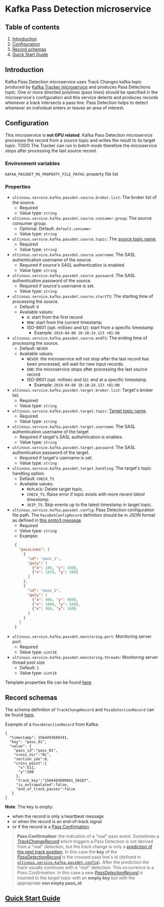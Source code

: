 # Kafka Pass Detection microservice

## Table of contents
1. [Introduction](#introduction)
1. [Configuration](#configuration)
1. [Record schemas](#passDetectionRecord)
1. [Quick Start Guide](#quickStartGuide)

## Introduction
Kafka Pass Detection microservice uses Track Changes kafka topic produced by [Kafka Tracker microservice](tracker.md) 
and produces Pass Detections topic. One or more directed polylines (pass lines) should be specified in the microservice's
configuration and this service detects and produces records whenever a track intersects a pass line. Pass Detection helps 
to detect whenever an individual enters or leaves an area of interest.

## Configuration
This microservice is **not GPU related**. Kafka Pass Detection microservice processes the record from a source topic and writes the result to its target 
topic. TODO The Tracker can run in *batch mode* therefore the microservice stops after processing the last source record.

### Environment variables
`KAFKA_PASSDET_MS_PROPERTY_FILE_PATHS`: property file list

### Properties
- `ultinous.service.kafka.passdet.source.broker.list`: The broker list of the source.
  - Required 
  - Value type: `string`
- `ultinous.service.kafka.passdet.source.consumer.group`: The source consumer group.
  - Optional. Default: `default.consumer`
  - Value type: `string`
- `ultinous.service.kafka.passdet.source.topic`: The [source topic name](../../developers_guide/developers_guide.md#topicNamingConvention).
  - Required 
  - Value type: `string`
- `ultinous.service.kafka.passdet.source.username`: The SASL authentication username of the source.
  - Required if source's SASL authentication is enabled. 
  - Value type: `string`
- `ultinous.service.kafka.passdet.source.password`: The SASL authentication password of the source.
  - Required if source's username is set.
  - Value type: `string`
- `ultinous.service.kafka.passdet.source.startTS`: The starting time of processing the source.
  - Default: `0`
  - Available values:
    - `0`: start from the first record 
    - `NOW`: start from the current timestamp
    - ISO-8601 (opt. millisec and tz): start from a specific timestamp
      - Example: `2019-04-08 10:10:24.123 +01:00`
- `ultinous.service.kafka.passdet.source.endTS`: The ending time of processing the source.
  - Default: `NEVER`
  - Available values:
    - `NEVER`: the microservice will not stop after the last record has been processed, will wait for new input records.
    - `END`: the microservice stops after processing the last source record
    - ISO-8601 (opt. millisec and tz): end at a specific timestamp
      - Example: `2019-04-08 10:10:24.123 +01:00`
- `ultinous.service.kafka.passdet.target.broker.list`: Target's broker list.
  - Required
  - Value type: `string`
- `ultinous.service.kafka.passdet.target.topic`: [Target topic name](../../developers_guide/developers_guide.md#topicNamingConvention).
  - Required
  - Value type: `string`
- `ultinous.service.kafka.passdet.target.username`: The SASL authentication username of the target
  - Required if target's SASL authentication is enables.
  - Value type: `string`
- `ultinous.service.kafka.passdet.target.password`: The SASL authentication password of the target.
  - Required if target's username is set.
  - Value type: `string`
- `ultinous.service.kafka.passdet.target.handling`: The target's topic handling option.
  - Default: `CHECK_TS`
  - Available values:
    - `REPLACE`: Delete target topic.
    - `CHECK_TS`: Raise error if topic exists with more recent *latest timestamp*.
    - `SKIP_TS`: Skip events up to the latest timestamp in target topic.
- `ultinous.service.kafka.passdet.config`: Pass Detection configuration file path. The `PassDetConfigRecord` definition 
should be in JSON format as defined in [this proto3 message](../../../proto_files/ultinous/proto/common/kafka_config.proto).
  - Required 
  - Value type: `string`
  - Example:
   ```json
    {
      "passLines": [
        {
          "id": "pass_1",
          "poly": [
            {"x": 100, "y": 500},
            {"x": 1870, "y": 500}
          ]
        },
        {
          "id": "pass_2",
          "poly": [
            {"x": 960, "y": 980},
            {"x": 1000, "y": 560},
            {"x": 960, "y": 100}
          ]
        }
      ]
    }
   ```
- `ultinous.service.kafka.passdet.monitoring.port`: Monitoring server port
  - Required 
  - Value type: `uint16`
- `ultinous.service.kafka.passdet.monitoring.threads`: Monitoring server thread pool size
  - Default: `1`
  - Value type: `uint16`

Template properties file can be found [here](../../../templates/uvap_kafka_passdet_TEMPLATE.properties).

<a name="passDetectionRecord"></a>
## Record schemas
The schema definition of `TrackChangeRecord` and `PassDetectionRecord` can be found [here](../../../proto_files/ultinous/proto/common/kafka_data.proto).

Example of a `PassDetectionRecord` from Kafka:
```
{
  "timestamp": 1564493689341,
  "key": "pass_01",
  "value": {
    "pass_id":"pass_01",
    "cross_dir":"RL",
    "section_idx":0,
    "cross_point":{
      "x":511,
      "y":500
     },
     "track_key":"1564493689041_50187",
     "is_extrapolated":false,
     "end_of_track_passes":false
   }
}
```
**Note**:
The key is empty:
- when the record is only a heartbeat message
- or when the record is an end-of-track signal
- or if the record is a [Pass Confirmation](#passConfirmation). 

<a name="passConfirmation"></a>
> **Pass Confirmation**: the indication of a "real" pass event.
Sometimes a *[TrackChangeRecord](tracker.md#trackChangeRecord)* which triggers a Pass Detection is not derived from a 
"real" detection, but the track change is only a [prediction of the next track position]((tracker.md#emptyDetectionKey)). 
In this case the **key** of the *[PassDetectionRecord](#passDetectionRecord)* is the crossed pass line's id 
(defined in [`ultinous.service.kafka.passdet.config`](#configuration)). After the prediction the track usually continues 
with a "real" detection. This occurrence is a *Pass Confirmation*. In this case a new *[PassDetectionRecord](#passDetectionRecord)*
 is inserted to the *target* topic with an **empty *key*** but with the appropriate **non empty *pass_id***.  

<a name="quickStartGuide"></a>
## [Quick Start Guide](../../quick_start_guide.md)

